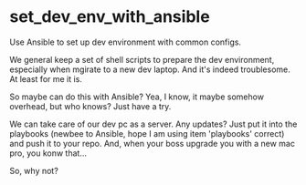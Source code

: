 # set_dev_env_with_ansible
Use Ansible to set up dev environment with common configs. 

We general keep a set of shell scripts to prepare the dev environment, especially when mgirate to a new dev laptop. And it's indeed troublesome. At least for me it is. 

So maybe can do this with Ansible? Yea, I know, it maybe somehow overhead, but who knows? Just have a try. 

We can take care of our dev pc as a server. Any updates? Just put it into the playbooks (newbee to Ansible, hope I am using item 'playbooks' correct) and push it to your repo. And, when your boss upgrade you with a new mac pro, you konw that...

So, why not?
